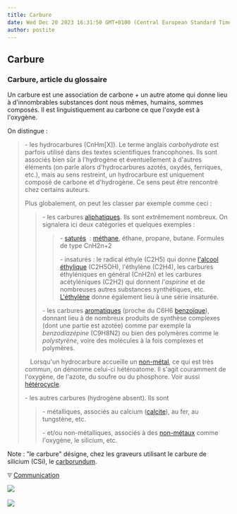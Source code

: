 ```yaml
---
title: Carbure
date: Wed Dec 20 2023 16:31:50 GMT+0100 (Central European Standard Time)
author: postite
---
```


## Carbure
### Carbure, article du glossaire
 Un carbure est une association de carbone + un autre atome qui donne lieu à d'innombrables substances dont nous mêmes, humains, sommes composés. Il est linguistiquement au carbone ce que l'oxyde est à l'oxygène.

On distingue :

> \- les hydrocarbures (CnHm\[X\]). Le terme anglais _carbohydrate_ est parfois utilisé dans des textes scientifiques francophones. Ils sont associés bien sûr à l'hydrogène et éventuellement à d'autres éléments (on parle alors d'hydrocarbures azotés, oxydés, ferriques, etc.), mais au sens restreint, un hydrocarbure est uniquement composé de carbone et d'hydrogène. Ce sens peut être rencontré chez certains auteurs.
> 
> Plus globalement, on peut les classer par exemple comme ceci :
> 
> > \- les carbures [aliphatiques](aliphatique.html). Ils sont extrêmement nombreux. On signalera ici deux catégories et quelques exemples :
> > 
> > > \- [saturés](saturation.html)  : [méthane](methane.html), éthane, propane, butane. Formules de type CnH2n+2
> > > 
> > > \- insaturés : le radical éthyle (C2H5) qui donne [l'alcool éthylique](alcools.html) (C2H5OH), l'éthylène (C2H4), les carbures éthyléniques en général (CnH2n) et les carbures acétyléniques (C2H2) qui donnent _l'aspirine_ et de nombreuses autres substances synthétiques, etc. [L'éthylène](ethylene.html) donne également lieu à une série insaturée.
> > 
> > \- les carbures [aromatiques](aromatique.html) (proche du C6H6 [benzoïque](benzeneetbenjoin.html)), donnant lieu à de nombreux produits de synthèse complexes (dont une partie est azotée) comme par exemple la _benzodiazépine_ (C9H8N2) ou bien des polymères comme le _polystyrène_, voire des molécules à la fois complexes et polymères.
> 
>    Lorsqu'un hydrocarbure accueille un [non-métal](nonmetaux.html), ce qui est très commun, on dénomme celui-ci hétéroatome. Il s'agit couramment de l'oxygène, de l'azote, du soufre ou du phosphore. Voir aussi [hétérocycle](heterocycle.html).
> 
> \- les autres carbures (hydrogène absent). Ils sont
> 
> > \- métalliques, associés au calcium ([calcite](calcite.html)), au fer, au tungstène, etc.
> > 
> > \- et/ou non-métalliques, associés à des [non-métaux](nonmetaux.html) comme l'oxygène, le silicium, etc.

Note : "le carbure" désigne, chez les graveurs utilisant le carbure de silicium (CSi), le [carborundum](carborundum.html).



![](images/flechebas.gif) [Communication](http://www.artrealite.com/annonceurs.htm) 

[![](https://cbonvin.fr/sites/regie.artrealite.com/visuels/campagne1.png)](index-2.html#20131014)

![](https://cbonvin.fr/sites/regie.artrealite.com/visuels/campagne2.png)